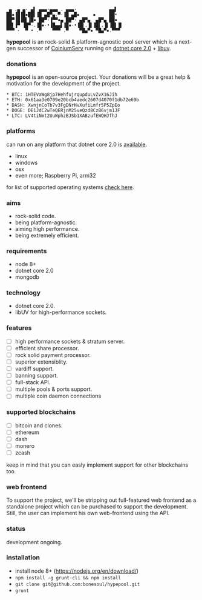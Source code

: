 ```
 ▄ .▄ ▄· ▄▌ ▄▄▄·▄▄▄ . ▄▄▄·            ▄▄▌  
██▪▐█▐█▪██▌▐█ ▄█▀▄.▀·▐█ ▄█▪     ▪     ██•  
██▀▐█▐█▌▐█▪ ██▀·▐▀▀▪▄ ██▀· ▄█▀▄  ▄█▀▄ ██▪  
██▌▐▀ ▐█▀·.▐█▪·•▐█▄▄▌▐█▪·•▐█▌.▐▌▐█▌.▐▌▐█▌▐▌
▀▀▀ ·  ▀ • .▀    ▀▀▀ .▀    ▀█▄▀▪ ▀█▄▀▪.▀▀▀
```

**hypepool** is an rock-solid & platform-agnostic pool server which is a next-gen successor of [CoiniumServ](https://github.com/bonesoul/CoiniumServ) running on [dotnet core 2.0](https://github.com/dotnet/core) + [libuv](https://github.com/libuv/libuv).

### donations

**hypepool** is an open-source project. Your donations will be a great help & motivation for the development of the project.

```
* BTC: 1HTEVaWg8jp7HehfujrqupduLvZvX16Jih
* ETH: 0x61aa3e0709e20bcb4aedc2607d4070f1db72e69b
* DASH: XwnjnCoTb7v3FgDNrHvXufiLmfr5P5ZpEo
* DOGE: DE1JdC2wTeQERjnM25veQzd8CzB6vjm1JF
* LTC: LV4tiNmt2UuWphzBJSb1XABzufEWQHJfhJ
```

### platforms

can run on any platform that dotnet core 2.0 is [available](https://github.com/dotnet/core/blob/master/platforms.md).
* linux
* windows
* osx
* even more; Raspberry Pi, arm32

for list of supported operating systems [check here](https://github.com/dotnet/core/blob/master/release-notes/2.0/2.0-supported-os.md).

### aims

* rock-solid code.
* being platform-agnostic.
* aiming high performance.
* being extremely efficient.

### requirements

* node 8+
* dotnet core 2.0
* mongodb

### technology

* dotnet core 2.0.
* libUV for high-performance sockets.

### features

- [ ] high performance sockets & stratum server.
- [ ] efficient share processor.
- [ ] rock solid payment processor.      
- [ ] superior extensiblity.
- [ ] vardiff support.
- [ ] banning support.
- [ ] full-stack API.
- [ ] multiple pools & ports support.
- [ ] multiple coin daemon connections

### supported blockchains

- [ ] bitcoin and clones.
- [ ] ethereum
- [ ] dash
- [ ] monero
- [ ] zcash

keep in mind that you can easly implement support for other blockchains too.

### web frontend

To support the project, we'll be stripping out full-featured web frontend as a standalone project which can be purchased to support the development. Still, the user can implement his own web-frontend using the API.

### status

development ongoing.

### installation

* install node 8+ (https://nodejs.org/en/download/)
* `npm install -g grunt-cli && npm install`
* `git clone git@github.com:bonesoul/hypepool.git`
* `grunt`

